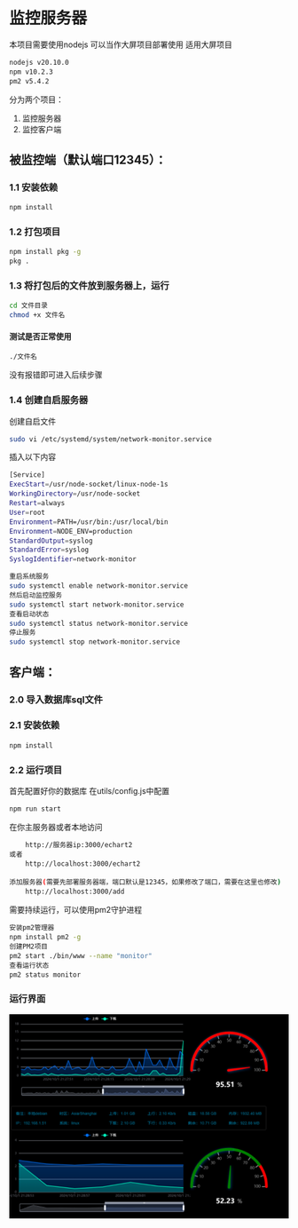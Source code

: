 # 监控服务器
本项目需要使用nodejs
可以当作大屏项目部署使用
适用大屏项目

```bash
nodejs v20.10.0
npm v10.2.3
pm2 v5.4.2
```

分为两个项目：

1. 监控服务器
2. 监控客户端

## 被监控端（默认端口12345）：

### 1.1 安装依赖

```bash
npm install
```

### 1.2 打包项目

```bash
npm install pkg -g
pkg .
```

### 1.3 将打包后的文件放到服务器上，运行

```bash
cd 文件目录
chmod +x 文件名
```
#### 测试是否正常使用

```bash
./文件名
```
没有报错即可进入后续步骤

### 1.4 创建自启服务器

创建自启文件

```bash
sudo vi /etc/systemd/system/network-monitor.service
```
插入以下内容
```bash
[Service]
ExecStart=/usr/node-socket/linux-node-1s
WorkingDirectory=/usr/node-socket
Restart=always
User=root
Environment=PATH=/usr/bin:/usr/local/bin
Environment=NODE_ENV=production
StandardOutput=syslog
StandardError=syslog
SyslogIdentifier=network-monitor
```
```bash
重启系统服务
sudo systemctl enable network-monitor.service
然后启动监控服务
sudo systemctl start network-monitor.service
查看启动状态
sudo systemctl status network-monitor.service
停止服务
sudo systemctl stop network-monitor.service
```

## 客户端：
### 2.0 导入数据库sql文件


### 2.1 安装依赖

```bash
npm install
```

### 2.2 运行项目
首先配置好你的数据库
在utils/config.js中配置

```bash
npm run start
```
在你主服务器或者本地访问 

```bash
    http://服务器ip:3000/echart2
或者
    http://localhost:3000/echart2

添加服务器(需要先部署服务器端，端口默认是12345，如果修改了端口，需要在这里也修改)
    http://localhost:3000/add
```

需要持续运行，可以使用pm2守护进程

```bash
安装pm2管理器
npm install pm2 -g
创建PM2项目
pm2 start ./bin/www --name "monitor"
查看运行状态
pm2 status monitor
```

### 运行界面
![alt text](image.png)




